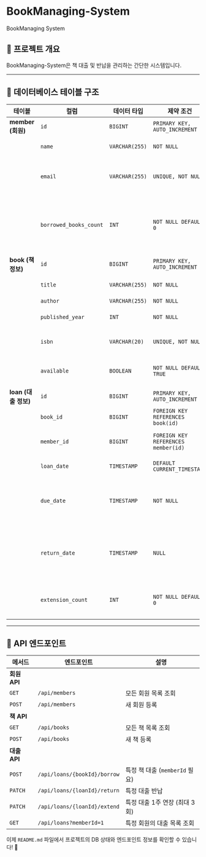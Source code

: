 # BookManaging-System
BookManaging System

## **📌 프로젝트 개요**
BookManaging-System은 책 대출 및 반납을 관리하는 간단한 시스템입니다.

---

## **📌 데이터베이스 테이블 구조**
| 테이블 | 컬럼 | 데이터 타입 | 제약 조건 | 설명 |
|--------|------|------------|----------|------|
| **member (회원)** | `id` | `BIGINT` | `PRIMARY KEY, AUTO_INCREMENT` | 회원 ID |
| | `name` | `VARCHAR(255)` | `NOT NULL` | 회원 이름 |
| | `email` | `VARCHAR(255)` | `UNIQUE, NOT NULL` | 회원 이메일 (중복 불가) |
| | `borrowed_books_count` | `INT` | `NOT NULL DEFAULT 0` | 현재 대출 중인 책 개수 (최대 3) |
| **book (책 정보)** | `id` | `BIGINT` | `PRIMARY KEY, AUTO_INCREMENT` | 책 ID |
| | `title` | `VARCHAR(255)` | `NOT NULL` | 책 제목 |
| | `author` | `VARCHAR(255)` | `NOT NULL` | 저자 |
| | `published_year` | `INT` | `NOT NULL` | 출판 연도 |
| | `isbn` | `VARCHAR(20)` | `UNIQUE, NOT NULL` | ISBN (중복 불가) |
| | `available` | `BOOLEAN` | `NOT NULL DEFAULT TRUE` | 대출 가능 여부 |
| **loan (대출 정보)** | `id` | `BIGINT` | `PRIMARY KEY, AUTO_INCREMENT` | 대출 ID |
| | `book_id` | `BIGINT` | `FOREIGN KEY REFERENCES book(id)` | 대출한 책 ID |
| | `member_id` | `BIGINT` | `FOREIGN KEY REFERENCES member(id)` | 대출한 회원 ID |
| | `loan_date` | `TIMESTAMP` | `DEFAULT CURRENT_TIMESTAMP` | 대출 날짜 |
| | `due_date` | `TIMESTAMP` | `NOT NULL` | 반납 기한 (대출 후 2주) |
| | `return_date` | `TIMESTAMP` | `NULL` | 반납한 날짜 (NULL이면 미반납) |
| | `extension_count` | `INT` | `NOT NULL DEFAULT 0` | 연장 횟수 (최대 3) |

---

## **📌 API 엔드포인트**
| 메서드 | 엔드포인트                     | 설명 |
|--------|--------------------------------|--------------------------------------------|
| **회원 API** |
| `GET` | `/api/members` | 모든 회원 목록 조회 |
| `POST` | `/api/members` | 새 회원 등록 |
| **책 API** |
| `GET` | `/api/books` | 모든 책 목록 조회 |
| `POST` | `/api/books` | 새 책 등록 |
| **대출 API** |
| `POST` | `/api/loans/{bookId}/borrow` | 특정 책 대출 (`memberId` 필요) |
| `PATCH` | `/api/loans/{loanId}/return` | 특정 대출 반납 |
| `PATCH` | `/api/loans/{loanId}/extend` | 특정 대출 1주 연장 (최대 3회) |
| `GET` | `/api/loans?memberId=1` | 특정 회원의 대출 목록 조회 |

이제 `README.md` 파일에서 프로젝트의 DB 상태와 엔드포인트 정보를 확인할 수 있습니다! 🚀
